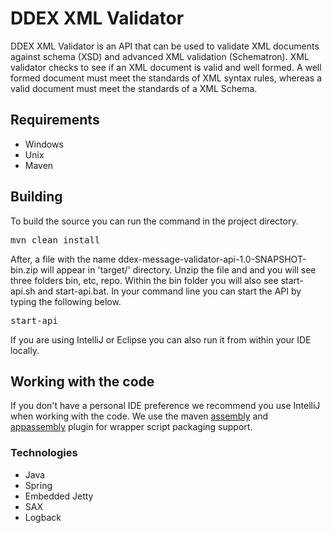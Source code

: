 <h1>DDEX XML Validator</h1>
<p>DDEX XML Validator is an API that can be used to validate
XML documents against schema (XSD) and advanced XML validation (Schematron). XML validator checks to see if an XML document is valid and well formed. A well formed document must meet the standards of XML syntax rules, whereas a valid document must meet the standards of a XML Schema.
</p>
<h2>Requirements</h2>
<ul>
  <li>Windows</li>
  <li>Unix</li>
  <li>Maven</li>
</ul>

<h2>Building</h2>
<p>To build the source you can run the command in the project directory.</p>
<pre>mvn clean install</pre>
<p>After, a file with the name ddex-message-validator-api-1.0-SNAPSHOT-bin.zip will appear in 'target/' directory. Unzip the file and and you will see three folders bin, etc, repo. Within the bin folder you will also see start-api.sh and start-api.bat. In your command line you can start the API by typing the following below.</p>
<pre>start-api</pre>
<p>If you are using IntelliJ or Eclipse you can also run it from within your IDE locally. </p>

<h2>Working with the code</h2>
<p>If you don't have a personal IDE preference we recommend you use IntelliJ when working with the code. We use the maven <a href="http://maven.apache.org/plugins/maven-assembly-plugin/">assembly</a> and
<a href="http://www.mojohaus.org/appassembler/appassembler-maven-plugin/">appassembly</a> plugin for wrapper script packaging support.</p>
<h3>Technologies</h3>
<ul>
  <li>Java</li>
  <li>Spring</li>
  <li>Embedded Jetty</li>
  <li>SAX</li>
  <li>Logback</li>
</ul>


